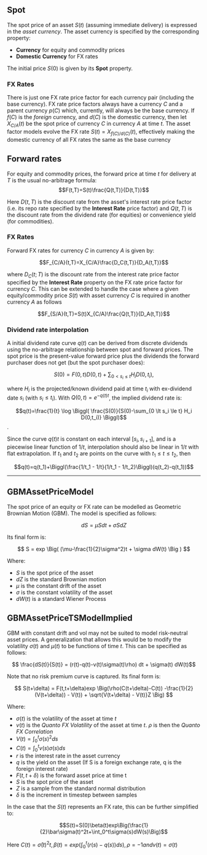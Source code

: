## Spot

The spot price of an asset $S(t)$ (assuming immediate delivery) is expressed in the *asset currency*.
The asset currency is specified by the corresponding property:

- **Currency** for equity and commodity prices
- **Domestic Currency** for FX rates

The initial price $S(0)$ is given by its **Spot** property.

### FX Rates

There is just one FX rate price factor for each currency pair (including the base currency). FX rate
price factors always have a currency $C$ and a parent currency $p(C)$ which, currently, will always be
the base currency. If $f(C)$ is the *foreign* currency, and $d(C)$ is the domestic currency, then let
$X_{C/A}(t)$ be the spot price of currency $C$ in currency $A$ at time $t$. The asset factor models
evolve the FX rate $S(t)=X_{f(C)/d(C)}(t)$, effectively making the domestic currency of all FX rates
the same as the base currency

## Forward rates

For equity and commodity prices, the forward price at time $t$ for delivery at $T$ is the usual
no-arbitrage formula:
$$F(t,T)=S(t)\frac{Q(t,T)}{D(t,T)}$$

Here $D(t,T)$ is the discount rate from the asset's interest rate price factor (i.e. its repo rate
specified by the **Interest Rate** price factor) and $Q(t,T)$ is the discount rate from the dividend
rate (for equities) or convenience yield (for commodities).

### FX Rates

Forward FX rates for currency $C$ in currency $A$ is given by:

$$F_{C/A}(t,T)=X_{C/A}\frac{D_C(t,T)}{D_A(t,T)}$$

where $D_C(t;T)$ is the discount rate from the interest rate price factor specified by the
**Interest Rate** property on the FX rate price factor for currency $C$. This can be extended to handle
the case where a given equity/commodity price $S(t)$ with asset currency $C$ is required in another
currency $A$ as follows

$$F_{S/A}(t,T)=S(t)X_{C/A}\frac{Q(t,T)}{D_A(t,T)}$$

### Dividend rate interpolation

A initial dividend rate curve $q(t)$ can be derived from discrete dividends using the no-arbitrage
relationship between spot and forward prices. The spot price is the present-value forward price plus
the dividends the forward purchaser does not get (but the spot purchaser does):

$$S(0)=F(0,t)D(0,t)+\sum_{0 \lt s_i \le t} H_i D(0,t_i),$$

where $H_i$ is the projected/known dividend paid at time $t_i$ with ex-dividend date $s_i$
(with $s_i \le t_i$). With $Q(0,t)=e^{-q(t)t}$,
the implied dividend rate is:

$$q(t)=\frac{1}{t} \log \Biggl( \frac{S(0)}{S(0)-\sum_{0 \lt s_i \le t} H_i D(0,t_i)} \Biggl)$$.

Since the curve $q(t)t$ is constant on each interval $[s_i,s_{i+1}]$, and is a piecewise linear
function of $1/t$, interpolation should also be linear in $1/t$ with flat extrapolation. If $t_1$ and
$t_2$ are points on the curve with $t_1 \le t \le t_2$, then

$$q(t)=q(t_1)+\Biggl(\frac{1/t_1 - 1/t}{1/t_1 - 1/t_2}\Biggl)(q(t_2)-q(t_1))$$

---


## GBMAssetPriceModel

The spot price of an equity or FX rate can be modelled as Geometric Brownian Motion (GBM).
The model is specified as follows:

$$ dS = \mu S dt + \sigma S dZ$$

Its final form is:

$$ S = exp \Big( (\mu-\frac{1}{2}\sigma^2)t + \sigma dW(t)  \Big ) $$

Where:

- $S$ is the spot price of the asset
- $dZ$ is the standard Brownian motion
- $\mu$ is the constant drift of the asset
- $\sigma$ is the constant volatility of the asset
- $dW(t)$ is a standard Wiener Process

## GBMAssetPriceTSModelImplied

GBM with constant drift and vol may not be suited to model risk-neutral asset prices. A generalization that
allows this would be to modify the volatility $\sigma(t)$ and $\mu(t)$ to be functions of time $t$.
This can be specified as follows:

$$ \frac{dS(t)}{S(t)} = (r(t)-q(t)-v(t)\sigma(t)\rho) dt + \sigma(t) dW(t)$$

Note that no risk premium curve is captured. Its final form is:

$$ S(t+\delta) = F(t,t+\delta)exp \Big(\rho(C(t+\delta)-C(t)) -\frac{1}{2}(V(t+\delta)) - V(t))         + \sqrt{V(t+\delta) - V(t)}Z  \Big) $$

Where:

- $\sigma(t)$ is the volatility of the asset at time $t$
- $v(t)$ is the *Quanto FX Volatility* of the asset at time $t$. $\rho$ is then the *Quanto FX Correlation*
- $V(t) = \int_{0}^{t} \sigma(s)^2 ds$
- $C(t) = \int_{0}^{t} v(s)\sigma(s) ds$
- $r$ is the interest rate in the asset currency
- $q$ is the yield on the asset (If S is a foreign exchange rate, q is the foreign interest rate)
- $F(t,t+\delta)$ is the forward asset price at time t
- $S$ is the spot price of the asset
- $Z$ is a sample from the standard normal distribution
- $\delta$ is the increment in timestep between samples

In the case that the $S(t)$ represents an FX rate, this can be further simplified to:

$$S(t)=S(0)\beta(t)exp\Big(\frac{1}{2}\bar\sigma(t)^2t+\int_0^t\sigma(s)dW(s)\Big)$$

Here $C(t)=\bar\sigma(t)^2t, \beta(t)=exp\Big(\int_0^t(r(s)-q(s))ds\Big), \rho=-1 and v(t)=\sigma(t)$